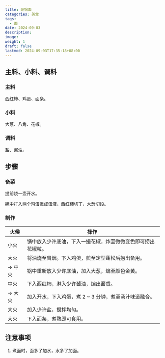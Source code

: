 ```yaml
---
title: 炝锅面
categories: 美食
tags:
  - 面
date: 2024-09-03
description: 
image: 
weight: 1
draft: false
lastmod: 2024-09-03T17:35:18+08:00
---
```

## 主料、小料、调料

### 主料

西红柿、鸡蛋、面条。

### 小料

大葱、八角、花椒。

### 调料

盐、酱油。

## 步骤

### 备菜

提前烧一壶开水。

碗中打入两个鸡蛋搅成蛋液，西红柿切丁，大葱切段。

### 制作

| 火候    | 操作                             |
| ----- | ------------------------------ |
| 小火    | 锅中放入少许底油，下入一撮花椒，炸至微微变色即可捞出花椒粒。 |
| 大火    | 将油烧至冒烟。下入鸡蛋，煎至定型蓬松后捞出备用。       |
| -> 中火 | 锅中重新放入少许底油，加入大葱，煸至颜色金黄。        |
| 中火    | 下入西红柿，淋入少许酱油，煸出酱香。             |
| -> 大火 | 加入开水，下入鸡蛋，煮 2 ~ 3 分钟，煮至汤汁味道融合。 |
| 大火    | 加入少许盐，搅拌均匀。                    |
| 大火    | 下入面条，煮熟即可食用。                   |

## 注意事项

1. 煮面时，面多了加水，水多了加面。


